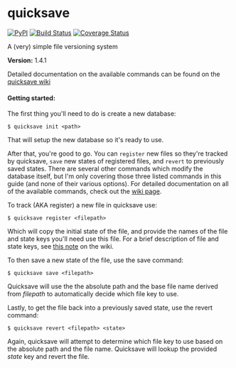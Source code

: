 # quicksave
[![PyPI](https://img.shields.io/pypi/v/quicksave.svg)](https://pypi.python.org/pypi/quicksave)
[![Build Status](https://travis-ci.org/agraubert/quicksave.svg?branch=master)](https://travis-ci.org/agraubert/quicksave)
[![Coverage Status](https://coveralls.io/repos/github/agraubert/quicksave/badge.svg?branch=master)](https://coveralls.io/github/agraubert/quicksave?branch=master)

A (very) simple file versioning system

__Version:__ 1.4.1

Detailed documentation on the available commands can be found on the [quicksave wiki](https://github.com/agraubert/quicksave/wiki)

#### Getting started:
The first thing you'll need to do is create a new database:
```
$ quicksave init <path>
```
That will setup the new database so it's ready to use.

After that, you're good to go.  You can `register` new files so they're tracked by quicksave, `save` new states of registered files, and `revert` to previously saved states.  There are several other commands which modify the database itself, but I'm only covering those three listed commands in this guide (and none of their various options).  For detailed documentation on all of the available commands, check out the [wiki page](https://github.com/agraubert/quicksave/wiki).

To track (AKA register) a new file in quicksave use:
```
$ quicksave register <filepath>
```

Which will copy the initial state of the file, and provide the names of the file and state keys you'll need use this file. For a brief description of file and state keys, see [this note](https://github.com/agraubert/quicksave/wiki#a-note-on-file-and-state-keys) on the wiki.

To then save a new state of the file, use the save command:
```
$ quicksave save <filepath>
```

Quicksave will use the the absolute path and the base file name derived from _filepath_ to automatically decide which file key to use.

Lastly, to get the file back into a previously saved state, use the revert command:
```
$ quicksave revert <filepath> <state>
```

Again, quicksave will attempt to determine which file key to use based on the absolute path and the file name.  Quicksave will lookup the provided _state_ key and revert the file.
